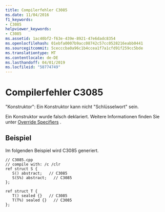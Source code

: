 ```yaml
---
title: Compilerfehler C3085
ms.date: 11/04/2016
f1_keywords:
- C3085
helpviewer_keywords:
- C3085
ms.assetid: 1ac40bf2-f63e-439e-8921-47e6dadc8354
ms.openlocfilehash: 01ebfa0007b9acc08742c57cc0528216eabb0441
ms.sourcegitcommit: 5cecccba0a96c1b4ccea1f7a1cfd91f259cc5bde
ms.translationtype: MT
ms.contentlocale: de-DE
ms.lasthandoff: 04/01/2019
ms.locfileid: "58774749"
---
```

# <a name="compiler-error-c3085"></a>Compilerfehler C3085

"Konstruktor": Ein Konstruktor kann nicht "Schlüsselwort" sein.

Ein Konstruktor wurde falsch deklariert. Weitere Informationen finden Sie unter [Override Specifiers](../../extensions/override-specifiers-cpp-component-extensions.md) .

## <a name="example"></a>Beispiel

Im folgenden Beispiel wird C3085 generiert.

```
// C3085.cpp
// compile with: /c /clr
ref struct S {
   S() abstract;   // C3085
   S(S%) abstract;   // C3085
};

ref struct T {
   T() sealed {}   // C3085
   T(T%) sealed {}   // C3085
};
```